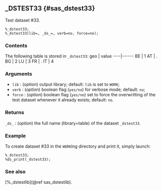 ## _DSTEST33 {#sas_dstest33}
Test dataset #33.

	%_dstest33;
	%_dstest33(lib=, _ds_=, verb=no, force=no);

### Contents
The following table is stored in `_dstest33`:
geo | value
----|------
 BE |  1
 AT |  .
 BG |  2
 LU |  3
 FR |  .
 IT |  4

### Arguments
* `lib` : (_option_) output library; default: `lib` is set to `WORK`;
* `verb` : (_option_) boolean flag (`yes/no`) for verbose mode; default: `no`;
* `force` : (_option_) boolean flag (`yes/no`) set to force the overwritting of the
	test dataset whenever it already exists; default: `no`. 

### Returns
`_ds_` : (_option_) the full name (library+table) of the dataset `_dstest33`.

### Example
To create dataset #33 in the `WORK`ing directory and print it, simply launch:
	
	%_dstest33;
	%ds_print(_dstest33);

### See also
[%_dstestlib](@ref sas_dstestlib).
